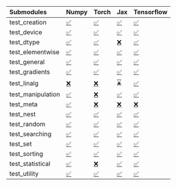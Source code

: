 | Submodules        | Numpy                                                                                                                           | Torch                                                                                                                           | Jax                                                                                                                             | Tensorflow                                                                                                                      |
|:------------------|:--------------------------------------------------------------------------------------------------------------------------------|:--------------------------------------------------------------------------------------------------------------------------------|:--------------------------------------------------------------------------------------------------------------------------------|:--------------------------------------------------------------------------------------------------------------------------------|
| test_creation     | <a href="https://github.com/unifyai/ivy/runs/7826844059?check_suite_focus=true" rel="noopener noreferrer" target="_blank">✅</a> | <a href="https://github.com/unifyai/ivy/runs/7826844684?check_suite_focus=true" rel="noopener noreferrer" target="_blank">✅</a> | <a href="https://github.com/unifyai/ivy/runs/7826845317?check_suite_focus=true" rel="noopener noreferrer" target="_blank">✅</a> | <a href="https://github.com/unifyai/ivy/runs/7826846035?check_suite_focus=true" rel="noopener noreferrer" target="_blank">✅</a> |
| test_device       | <a href="https://github.com/unifyai/ivy/runs/7826844096?check_suite_focus=true" rel="noopener noreferrer" target="_blank">✅</a> | <a href="https://github.com/unifyai/ivy/runs/7826844731?check_suite_focus=true" rel="noopener noreferrer" target="_blank">✅</a> | <a href="https://github.com/unifyai/ivy/runs/7826845356?check_suite_focus=true" rel="noopener noreferrer" target="_blank">✅</a> | <a href="https://github.com/unifyai/ivy/runs/7826846059?check_suite_focus=true" rel="noopener noreferrer" target="_blank">✅</a> |
| test_dtype        | <a href="https://github.com/unifyai/ivy/runs/7826844138?check_suite_focus=true" rel="noopener noreferrer" target="_blank">✅</a> | <a href="https://github.com/unifyai/ivy/runs/7826844794?check_suite_focus=true" rel="noopener noreferrer" target="_blank">✅</a> | <a href="https://github.com/unifyai/ivy/runs/7826845400?check_suite_focus=true" rel="noopener noreferrer" target="_blank">❌</a> | <a href="https://github.com/unifyai/ivy/runs/7826846087?check_suite_focus=true" rel="noopener noreferrer" target="_blank">✅</a> |
| test_elementwise  | <a href="https://github.com/unifyai/ivy/runs/7826844195?check_suite_focus=true" rel="noopener noreferrer" target="_blank">✅</a> | <a href="https://github.com/unifyai/ivy/runs/7826844835?check_suite_focus=true" rel="noopener noreferrer" target="_blank">✅</a> | <a href="https://github.com/unifyai/ivy/runs/7826845460?check_suite_focus=true" rel="noopener noreferrer" target="_blank">✅</a> | <a href="https://github.com/unifyai/ivy/runs/7826846114?check_suite_focus=true" rel="noopener noreferrer" target="_blank">✅</a> |
| test_general      | <a href="https://github.com/unifyai/ivy/runs/7826844232?check_suite_focus=true" rel="noopener noreferrer" target="_blank">✅</a> | <a href="https://github.com/unifyai/ivy/runs/7826844872?check_suite_focus=true" rel="noopener noreferrer" target="_blank">✅</a> | <a href="https://github.com/unifyai/ivy/runs/7826845527?check_suite_focus=true" rel="noopener noreferrer" target="_blank">✅</a> | <a href="https://github.com/unifyai/ivy/runs/7826846146?check_suite_focus=true" rel="noopener noreferrer" target="_blank">✅</a> |
| test_gradients    | <a href="https://github.com/unifyai/ivy/runs/7826844278?check_suite_focus=true" rel="noopener noreferrer" target="_blank">✅</a> | <a href="https://github.com/unifyai/ivy/runs/7826844911?check_suite_focus=true" rel="noopener noreferrer" target="_blank">✅</a> | <a href="https://github.com/unifyai/ivy/runs/7826845586?check_suite_focus=true" rel="noopener noreferrer" target="_blank">✅</a> | <a href="https://github.com/unifyai/ivy/runs/7826846170?check_suite_focus=true" rel="noopener noreferrer" target="_blank">✅</a> |
| test_linalg       | <a href="https://github.com/unifyai/ivy/runs/7826844326?check_suite_focus=true" rel="noopener noreferrer" target="_blank">❌</a> | <a href="https://github.com/unifyai/ivy/runs/7826844944?check_suite_focus=true" rel="noopener noreferrer" target="_blank">❌</a> | <a href="https://github.com/unifyai/ivy/runs/7826845646?check_suite_focus=true" rel="noopener noreferrer" target="_blank">⌛</a> | <a href="https://github.com/unifyai/ivy/runs/7826846207?check_suite_focus=true" rel="noopener noreferrer" target="_blank">✅</a> |
| test_manipulation | <a href="https://github.com/unifyai/ivy/runs/7826844367?check_suite_focus=true" rel="noopener noreferrer" target="_blank">✅</a> | <a href="https://github.com/unifyai/ivy/runs/7826844978?check_suite_focus=true" rel="noopener noreferrer" target="_blank">❌</a> | <a href="https://github.com/unifyai/ivy/runs/7826845689?check_suite_focus=true" rel="noopener noreferrer" target="_blank">✅</a> | <a href="https://github.com/unifyai/ivy/runs/7826846242?check_suite_focus=true" rel="noopener noreferrer" target="_blank">✅</a> |
| test_meta         | <a href="https://github.com/unifyai/ivy/runs/7826844396?check_suite_focus=true" rel="noopener noreferrer" target="_blank">✅</a> | <a href="https://github.com/unifyai/ivy/runs/7826845005?check_suite_focus=true" rel="noopener noreferrer" target="_blank">❌</a> | <a href="https://github.com/unifyai/ivy/runs/7826845745?check_suite_focus=true" rel="noopener noreferrer" target="_blank">❌</a> | <a href="https://github.com/unifyai/ivy/runs/7826846271?check_suite_focus=true" rel="noopener noreferrer" target="_blank">❌</a> |
| test_nest         | <a href="https://github.com/unifyai/ivy/runs/7826844428?check_suite_focus=true" rel="noopener noreferrer" target="_blank">✅</a> | <a href="https://github.com/unifyai/ivy/runs/7826845026?check_suite_focus=true" rel="noopener noreferrer" target="_blank">✅</a> | <a href="https://github.com/unifyai/ivy/runs/7826845800?check_suite_focus=true" rel="noopener noreferrer" target="_blank">✅</a> | <a href="https://github.com/unifyai/ivy/runs/7826846307?check_suite_focus=true" rel="noopener noreferrer" target="_blank">✅</a> |
| test_random       | <a href="https://github.com/unifyai/ivy/runs/7826844453?check_suite_focus=true" rel="noopener noreferrer" target="_blank">✅</a> | <a href="https://github.com/unifyai/ivy/runs/7826845056?check_suite_focus=true" rel="noopener noreferrer" target="_blank">✅</a> | <a href="https://github.com/unifyai/ivy/runs/7826845832?check_suite_focus=true" rel="noopener noreferrer" target="_blank">✅</a> | <a href="https://github.com/unifyai/ivy/runs/7826846339?check_suite_focus=true" rel="noopener noreferrer" target="_blank">✅</a> |
| test_searching    | <a href="https://github.com/unifyai/ivy/runs/7826844482?check_suite_focus=true" rel="noopener noreferrer" target="_blank">✅</a> | <a href="https://github.com/unifyai/ivy/runs/7826845107?check_suite_focus=true" rel="noopener noreferrer" target="_blank">✅</a> | <a href="https://github.com/unifyai/ivy/runs/7826845875?check_suite_focus=true" rel="noopener noreferrer" target="_blank">✅</a> | <a href="https://github.com/unifyai/ivy/runs/7826846368?check_suite_focus=true" rel="noopener noreferrer" target="_blank">✅</a> |
| test_set          | <a href="https://github.com/unifyai/ivy/runs/7826844513?check_suite_focus=true" rel="noopener noreferrer" target="_blank">✅</a> | <a href="https://github.com/unifyai/ivy/runs/7826845141?check_suite_focus=true" rel="noopener noreferrer" target="_blank">✅</a> | <a href="https://github.com/unifyai/ivy/runs/7826845915?check_suite_focus=true" rel="noopener noreferrer" target="_blank">✅</a> | <a href="https://github.com/unifyai/ivy/runs/7826846413?check_suite_focus=true" rel="noopener noreferrer" target="_blank">✅</a> |
| test_sorting      | <a href="https://github.com/unifyai/ivy/runs/7826844538?check_suite_focus=true" rel="noopener noreferrer" target="_blank">✅</a> | <a href="https://github.com/unifyai/ivy/runs/7826845178?check_suite_focus=true" rel="noopener noreferrer" target="_blank">✅</a> | <a href="https://github.com/unifyai/ivy/runs/7826845951?check_suite_focus=true" rel="noopener noreferrer" target="_blank">✅</a> | <a href="https://github.com/unifyai/ivy/runs/7826846440?check_suite_focus=true" rel="noopener noreferrer" target="_blank">✅</a> |
| test_statistical  | <a href="https://github.com/unifyai/ivy/runs/7826844587?check_suite_focus=true" rel="noopener noreferrer" target="_blank">✅</a> | <a href="https://github.com/unifyai/ivy/runs/7826845226?check_suite_focus=true" rel="noopener noreferrer" target="_blank">❌</a> | <a href="https://github.com/unifyai/ivy/runs/7826845973?check_suite_focus=true" rel="noopener noreferrer" target="_blank">✅</a> | <a href="https://github.com/unifyai/ivy/runs/7826846460?check_suite_focus=true" rel="noopener noreferrer" target="_blank">✅</a> |
| test_utility      | <a href="https://github.com/unifyai/ivy/runs/7826844626?check_suite_focus=true" rel="noopener noreferrer" target="_blank">✅</a> | <a href="https://github.com/unifyai/ivy/runs/7826845275?check_suite_focus=true" rel="noopener noreferrer" target="_blank">✅</a> | <a href="https://github.com/unifyai/ivy/runs/7826846006?check_suite_focus=true" rel="noopener noreferrer" target="_blank">✅</a> | <a href="https://github.com/unifyai/ivy/runs/7826846503?check_suite_focus=true" rel="noopener noreferrer" target="_blank">✅</a> |